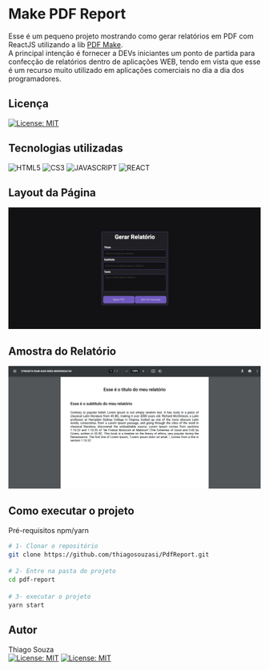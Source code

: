 # Make PDF Report

Esse é um pequeno projeto mostrando como gerar relatórios em PDF com ReactJS utilizando a lib [PDF Make](http://pdfmake.org/playground.html). <br>
A principal intenção é fornecer a DEVs  iniciantes um ponto de partida para confecção de relatórios dentro de aplicações WEB, tendo em vista que esse é um recurso muito utilizado em aplicações comerciais no dia a dia dos programadores.

## Licença

[![License: MIT](https://img.shields.io/badge/License-MIT-yellow.svg)](https://opensource.org/licenses/MIT)


## Tecnologias utilizadas
![HTML5](https://img.shields.io/badge/HTML5-E34F26?style=for-the-badge&logo=html5&logoColor=white)
![CS3](https://img.shields.io/badge/CSS3-1572B6?style=for-the-badge&logo=css3&logoColor=white)
![JAVASCRIPT](https://img.shields.io/badge/JavaScript-323330?style=for-the-badge&logo=javascript&logoColor=F7DF1E)
![REACT](https://img.shields.io/badge/React-20232A?style=for-the-badge&logo=react&logoColor=61DAFB)



## Layout da Página
![Screen](src/Assets/Screen.png)
## Amostra do Relatório
![Report](src/Assets/Report.png)

## Como executar o projeto
Pré-requisitos npm/yarn

```bash
# 1- Clonar o repositório
git clone https://github.com/thiagosouzasi/PdfReport.git

# 2- Entre na pasta do projeto
cd pdf-report

# 3- executar o projeto
yarn start

```



## Autor
Thiago Souza <br>
[![License: MIT](https://img.shields.io/badge/LinkedIn-0077B5?style=for-the-badge&logo=linkedin&logoColor=white)](https://www.linkedin.com/in/thiago-ramos-de-souza-42804ab1/)
[![License: MIT](https://img.shields.io/badge/Instagram-E4405F?style=for-the-badge&logo=instagram&logoColor=white)](https://www.instagram.com/prof_thiago_souza/)



